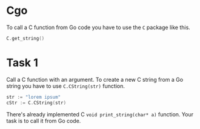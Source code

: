 # Cgo

To call a C function from Go code you have to use the `C` package like this.

```go
C.get_string()
```

# Task 1

Call a C function with an argument. To create a new C string from a Go string you have to use `C.CString(str)` function.

```go
str := "lorem ipsum"
cStr := C.CString(str)
```

There's already implemented C `void print_string(char* a)` function. Your task is to call it from Go code.